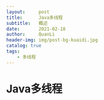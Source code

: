 ```yaml
---
layout:     post
title:      Java多线程
subtitle:   概述
date:       2021-02-18
author:     QuanLi
header-img: img/post-bg-kuaidi.jpg
catalog: true
tags:
    - 多线程
---
```


# Java多线程

